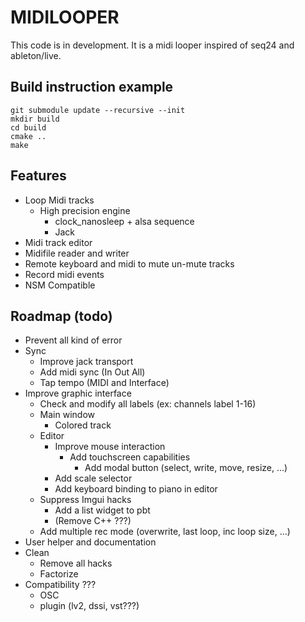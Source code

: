 # MIDILOOPER

This code is in development.
It is a midi looper inspired of seq24 and ableton/live.

## Build instruction example

    git submodule update --recursive --init
    mkdir build
    cd build
    cmake ..
    make

## Features

* Loop Midi tracks
  * High precision engine
    * clock_nanosleep + alsa sequence
    * Jack
* Midi track editor
* Midifile reader and writer
* Remote keyboard and midi to mute un-mute tracks
* Record midi events
* NSM Compatible

## Roadmap (todo)

* Prevent all kind of error
* Sync
  * Improve jack transport
  * Add midi sync (In Out All)
  * Tap tempo (MIDI and Interface)
* Improve graphic interface
  * Check and modify all labels (ex: channels label 1-16)
  * Main window
    * Colored track
  * Editor
    * Improve mouse interaction
      * Add touchscreen capabilities
        * Add modal button (select, write, move, resize, ...)
    * Add scale selector
    * Add keyboard binding to piano in editor
  * Suppress Imgui hacks
    * Add a list widget to pbt
    * (Remove C++ ???)
  * Add multiple rec mode (overwrite, last loop, inc loop size, ...)
* User helper and documentation
* Clean
  * Remove all hacks
  * Factorize
* Compatibility ???
  * OSC
  * plugin (lv2, dssi, vst???)
